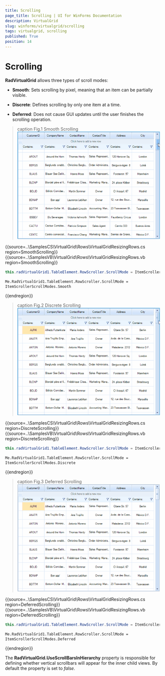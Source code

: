 ```yaml
---
title: Scrolling
page_title: Scrolling | UI for WinForms Documentation
description: VirtualGrid
slug: winforms/virtualgrid/scrolling
tags: virtualgrid, scrolling
published: True
position: 14
---
```


# Scrolling

__RadVirtualGrid__ allows three types of scroll modes:

* __Smooth__: Sets scrolling by pixel, meaning that an item can be partially visible.

* __Discrete__: Defines scrolling by only one item at a time.
       
* __Deferred__: Does not cause GUI updates until the user finishes the scrolling operation.

>caption Fig.1 Smooth Scrolling<br>
![virtualgrid-overview 001](images/virtualgrid-scrolling001.gif)


{{source=..\SamplesCS\VirtualGrid\Rows\VirtualGridResizingRows.cs region=SmoothScrolling}} 
{{source=..\SamplesVB\VirtualGrid\Rows\VirtualGridResizingRows.vb region=SmoothScrolling}}
````C#
this.radVirtualGrid1.TableElement.RowScroller.ScrollMode = ItemScrollerScrollModes.Smooth;

````
````VB.NET
Me.RadVirtualGrid1.TableElement.RowScroller.ScrollMode = ItemScrollerScrollModes.Smooth

````



{{endregion}}

>caption Fig.2 Discrete Scrolling<br>
![virtualgrid-overview 002](images/virtualgrid-scrolling002.gif)

{{source=..\SamplesCS\VirtualGrid\Rows\VirtualGridResizingRows.cs region=DiscreteScrolling}} 
{{source=..\SamplesVB\VirtualGrid\Rows\VirtualGridResizingRows.vb region=DiscreteScrolling}}
````C#
this.radVirtualGrid1.TableElement.RowScroller.ScrollMode = ItemScrollerScrollModes.Discrete;

````
````VB.NET
Me.RadVirtualGrid1.TableElement.RowScroller.ScrollMode = ItemScrollerScrollModes.Discrete

````



{{endregion}}

>caption Fig.3 Deferred Scrolling<br>
![virtualgrid-overview 003](images/virtualgrid-scrolling003.gif)

{{source=..\SamplesCS\VirtualGrid\Rows\VirtualGridResizingRows.cs region=DeferredScrolling}} 
{{source=..\SamplesVB\VirtualGrid\Rows\VirtualGridResizingRows.vb region=DeferredScrolling}}
````C#
this.radVirtualGrid1.TableElement.RowScroller.ScrollMode = ItemScrollerScrollModes.Deferred;

````
````VB.NET
Me.RadVirtualGrid1.TableElement.RowScroller.ScrollMode = ItemScrollerScrollModes.Deferred

````



{{endregion}}


The __RadVirtualGrid.UseScrollBarsInHierarchy__ property is responsible for defining whether vertical scrollbars will appear for the inner child views. By default the property is set to *false*.

 
